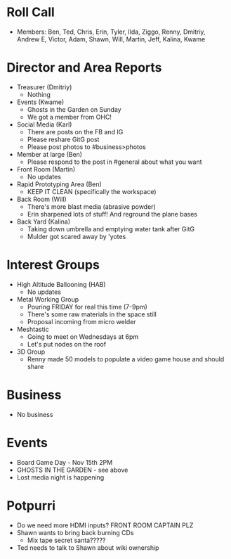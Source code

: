 # Roll Call
- Members: Ben, Ted, Chris, Erin, Tyler, Ilda, Ziggo, Renny, Dmitriy, Andrew E, Victor, Adam, Shawn, Will, Martin, Jeff, Kalina, Kwame

# Director and Area Reports
- Treasurer (Dmitriy)
  - Nothing
- Events (Kwame)
  - Ghosts in the Garden on Sunday
  - We got a member from OHC!
- Social Media (Karl)
  - There are posts on the FB and IG
  - Please reshare GitG post
  - Please post photos to #business>photos
- Member at large (Ben)
  - Please respond to the post in #general about what you want
- Front Room (Martin)
  - No updates
- Rapid Prototyping Area (Ben)
  - KEEP IT CLEAN (specifically the workspace)
- Back Room (Will)
  - There's more blast media (abrasive powder)
  - Erin sharpened lots of stuff! And reground the plane bases
- Back Yard (Kalina)
  - Taking down umbrella and emptying water tank after GitG
  - Mulder got scared away by 'yotes

# Interest Groups
- High Altitude Ballooning (HAB)
  - No updates
- Metal Working Group
  - Pouring FRIDAY for real this time (7-9pm)
  - There's some raw materials in the space still
  - Proposal incoming from micro welder
- Meshtastic
  - Going to meet on Wednesdays at 6pm
  - Let's put nodes on the roof
- 3D Group
  - Renny made 50 models to populate a video game house and should share

# Business
- No business

# Events
- Board Game Day - Nov 15th 2PM
- GHOSTS IN THE GARDEN - see above
- Lost media night is happening

# Potpurri
- Do we need more HDMI inputs? FRONT ROOM CAPTAIN PLZ
- Shawn wants to bring back burning CDs
  - Mix tape secret santa?????
- Ted needs to talk to Shawn about wiki ownership